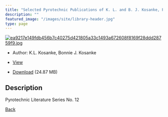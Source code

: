 ```yaml
---
title: "Selected Pyrotechnic Publications of K. L. and B. J. Kosanke, Part 8 (2005 through 2007)"
description: ""
featured_image: "/images/site/library-header.jpg"
type: page
---
```


<a href="https://drive.google.com/uc?export=view&id=1v1ps1oTKT5C6yndl-tQKHMqNakPPrvUY" target="_blank">![ea9217e149fdb456b7c40275d421805a33c1493a672608f8169f28ddd28759f9.jpg](https://drive.google.com/uc?export=view&id=12W8tSZSsavLLEgUpNz1pQFVM37JZJMAn)</a>
* Author: K.L. Kosanke, Bonnie J. Kosanke
* <a href="https://drive.google.com/uc?export=view&id=1v1ps1oTKT5C6yndl-tQKHMqNakPPrvUY" target="_blank">View</a>

* [Download](https://drive.google.com/uc?export=download&id=1v1ps1oTKT5C6yndl-tQKHMqNakPPrvUY) (24.87 MB)

## Description<div>
<p>Pyrotechnic Literature Series No. 12</p></div>

[Back](/library/)
